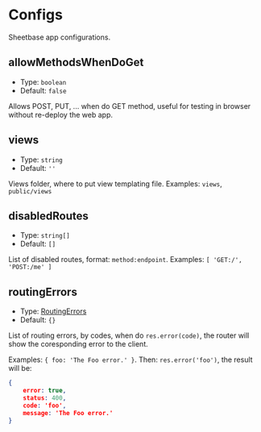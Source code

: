 # Configs

Sheetbase app configurations.

## allowMethodsWhenDoGet

- Type: `boolean`
- Default: `false`

Allows POST, PUT, ... when do GET method, useful for testing in browser without re-deploy the web app.

## views

- Type: `string`
- Default: `''`

Views folder, where to put view templating file. Examples: `views`, `public/views`

## disabledRoutes

- Type: `string[]`
- Default: `[]`

List of disabled routes, format: `method:endpoint`. Examples: `[ 'GET:/', 'POST:/me' ]`

## routingErrors

- Type: [RoutingErrors](https://github.com/sheetbase/core-server/blob/d15caa7d464e98057e94ca810d22d88881214310/src/lib/types.ts#L67)
- Default: `{}`

List of routing errors, by codes, when do `res.error(code)`, the router will show the coresponding error to the client.

Examples: `{ foo: 'The Foo error.' }`. Then: `res.error('foo')`, the result will be:

```json
{
    error: true,
    status: 400,
    code: 'foo',
    message: 'The Foo error.'
}
```